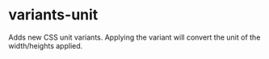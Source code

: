 # variants-unit

Adds new CSS unit variants.
Applying the variant will convert the unit of the width/heights applied.
